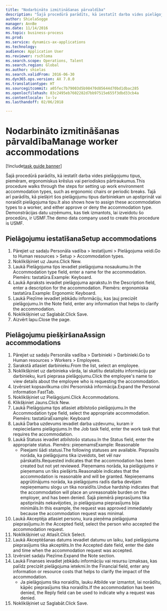 ```yaml
--- 
title: "Nodarbināto izmitināšanas pārvaldība"
description: "Šajā procedūrā parādīts, kā iestatīt darba vides pielāgojumu tipus, piemēram, ergonomiskus krēslus vai periodiskos pārtraukumus."
author: ShielaSogge
manager: AnnBe
ms.date: 11/14/2016
ms.topic: business-process
ms.prod: 
ms.service: dynamics-ax-applications
ms.technology: 
audience: Application User
ms.reviewer: rschloma
ms.search.scope: Operations, Talent
ms.search.region: Global
ms.author: shielas
ms.search.validFrom: 2016-06-30
ms.dyn365.ops.version: AX 7.0.0
ms.translationtype: HT
ms.sourcegitcommit: a05fec7b79003d5b98470d85644d70bd1dbac285
ms.openlocfilehash: 83c2495eb7602282d7bb97515e655f3dbd33cb4a
ms.contentlocale: lv-lv
ms.lasthandoff: 02/06/2018

---
```

# <a name="manage-worker-accommodations"></a><span data-ttu-id="f7bf6-103">Nodarbināto izmitināšanas pārvaldība</span><span class="sxs-lookup"><span data-stu-id="f7bf6-103">Manage worker accommodations</span></span>

[!include[task guide banner](../../../includes/task-guide-banner.md)]

<span data-ttu-id="f7bf6-104">Šajā procedūrā parādīts, kā iestatīt darba vides pielāgojumu tipus, piemēram, ergonomiskus krēslus vai periodiskos pārtraukumus.</span><span class="sxs-lookup"><span data-stu-id="f7bf6-104">This procedure walks through the steps for setting up work environment accommodation types, such as ergonomic chairs or periodic breaks.</span></span> <span data-ttu-id="f7bf6-105">Tajā arī parādīts, kā piešķirt šos pielāgojumu tipus darbiniekam un apstiprināt vai noraidīt pielāgojuma tipu.</span><span class="sxs-lookup"><span data-stu-id="f7bf6-105">It also shows how to assign these accommodation types to a worker, and either approve or deny the accommodation type.</span></span> <span data-ttu-id="f7bf6-106">Demonstrācijas datu uzņēmums, kas tiek izmantots, lai izveidotu šo procedūru, ir USMF.</span><span class="sxs-lookup"><span data-stu-id="f7bf6-106">The demo data company used to create this procedure is USMF.</span></span>


## <a name="setup-accommodations"></a><span data-ttu-id="f7bf6-107">Pielāgojumu iestatīšana</span><span class="sxs-lookup"><span data-stu-id="f7bf6-107">Setup accommodations</span></span>
1. <span data-ttu-id="f7bf6-108">Pārejiet uz sadaļu Personāla vadība > Iestatījumi > Pielāgojuma veidi.</span><span class="sxs-lookup"><span data-stu-id="f7bf6-108">Go to Human resources > Setup > Accommodation types.</span></span>
2. <span data-ttu-id="f7bf6-109">Noklikšķiniet uz Jauns.</span><span class="sxs-lookup"><span data-stu-id="f7bf6-109">Click New.</span></span>
3. <span data-ttu-id="f7bf6-110">Laukā Pielāgojuma tips ievadiet pielāgojuma nosaukumu.</span><span class="sxs-lookup"><span data-stu-id="f7bf6-110">In the Accommodation type field, enter a name for the accommodation.</span></span> <span data-ttu-id="f7bf6-111">Piemērs: tastatūra.</span><span class="sxs-lookup"><span data-stu-id="f7bf6-111">Example: Keyboard.</span></span>
4. <span data-ttu-id="f7bf6-112">Laukā Apraksts ievadiet pielāgojuma aprakstu.</span><span class="sxs-lookup"><span data-stu-id="f7bf6-112">In the Description field, enter a description for the accommodation.</span></span> <span data-ttu-id="f7bf6-113">Piemērs: ergonomiska tastatūra.</span><span class="sxs-lookup"><span data-stu-id="f7bf6-113">Example: Ergonomic Keyboard.</span></span>
5. <span data-ttu-id="f7bf6-114">Laukā Piezīme ievadiet jebkādu informāciju, kas ļauj precizēt pielāgojumu.</span><span class="sxs-lookup"><span data-stu-id="f7bf6-114">In the Note field, enter any information that helps to clarify the accommodation.</span></span>
6. <span data-ttu-id="f7bf6-115">Noklikšķiniet uz Saglabāt.</span><span class="sxs-lookup"><span data-stu-id="f7bf6-115">Click Save.</span></span>
7. <span data-ttu-id="f7bf6-116">Aizvērt lapu.</span><span class="sxs-lookup"><span data-stu-id="f7bf6-116">Close the page.</span></span>

## <a name="assign-accommodations"></a><span data-ttu-id="f7bf6-117">Pielāgojumu piešķiršana</span><span class="sxs-lookup"><span data-stu-id="f7bf6-117">Assign accommodations</span></span>
1. <span data-ttu-id="f7bf6-118">Pārejiet uz sadaļu Personāla vadība > Darbinieki > Darbinieki.</span><span class="sxs-lookup"><span data-stu-id="f7bf6-118">Go to Human resources > Workers > Employees.</span></span>
2. <span data-ttu-id="f7bf6-119">Sarakstā atlasiet darbinieku.</span><span class="sxs-lookup"><span data-stu-id="f7bf6-119">From the list, select an employee.</span></span>
3. <span data-ttu-id="f7bf6-120">Noklikšķiniet uz darbinieka vārda, lai skatītu detalizētu informāciju par darbinieku, kurš pieprasa pielāgojumu.</span><span class="sxs-lookup"><span data-stu-id="f7bf6-120">Click the employee's name to view details about the employee who is requesting the accommodation.</span></span>
4. <span data-ttu-id="f7bf6-121">Izvērsiet kopsavilkuma cilni Personiskā informācija.</span><span class="sxs-lookup"><span data-stu-id="f7bf6-121">Expand the Personal information FastTab.</span></span>
5. <span data-ttu-id="f7bf6-122">Noklikšķiniet uz Pielāgojumi.</span><span class="sxs-lookup"><span data-stu-id="f7bf6-122">Click Accommodations.</span></span>
6. <span data-ttu-id="f7bf6-123">Klikšķiniet Jauns.</span><span class="sxs-lookup"><span data-stu-id="f7bf6-123">Click New.</span></span>
7. <span data-ttu-id="f7bf6-124">Laukā Pielāgojuma tips atlasiet atbilstošo pielāgojumu.</span><span class="sxs-lookup"><span data-stu-id="f7bf6-124">In the Accommodation type field, select the appropriate accommodation.</span></span> <span data-ttu-id="f7bf6-125">Piemērs: tastatūra</span><span class="sxs-lookup"><span data-stu-id="f7bf6-125">Example: Keyboard</span></span>
8. <span data-ttu-id="f7bf6-126">Laukā Darba uzdevums ievadiet darba uzdevumu, kuram ir nepieciešams pielāgojums.</span><span class="sxs-lookup"><span data-stu-id="f7bf6-126">In the Job task field, enter the work task that requires the accommodation.</span></span>
9. <span data-ttu-id="f7bf6-127">Laukā Statuss ievadiet atbilstošo statusu.</span><span class="sxs-lookup"><span data-stu-id="f7bf6-127">In the Status field, enter the appropriate status.</span></span> <span data-ttu-id="f7bf6-128">Piemērs: pieņemams</span><span class="sxs-lookup"><span data-stu-id="f7bf6-128">Example: Reasonable</span></span>
    * <span data-ttu-id="f7bf6-129">Pieejami šādi statusi.</span><span class="sxs-lookup"><span data-stu-id="f7bf6-129">The following statuses are available.</span></span> <span data-ttu-id="f7bf6-130">Pieprasīts norāda, ka pielāgojums tika izveidots, bet vēl nav pārskatīts.</span><span class="sxs-lookup"><span data-stu-id="f7bf6-130">Requested indicates that the accommodation has been created but not yet reviewed.</span></span> <span data-ttu-id="f7bf6-131">Pieņemams norāda, ka pielāgojums ir pieņemams un tiks piešķirts.</span><span class="sxs-lookup"><span data-stu-id="f7bf6-131">Reasonable indicates that the accommodation is reasonable and will be granted.</span></span> <span data-ttu-id="f7bf6-132">Nepieņemams apgrūtinājums norāda, ka pielāgojums radīs darba devējam nepieņemamu slogu un tika noraidīts.</span><span class="sxs-lookup"><span data-stu-id="f7bf6-132">Undue hardship indicates that the accommodation will place an unreasonable burden on the employer, and has been denied.</span></span> <span data-ttu-id="f7bf6-133">Šajā piemērā pieprasījums tika apstiprināts nekavējoties, jo pielāgojuma pieprasījums bija minimāls.</span><span class="sxs-lookup"><span data-stu-id="f7bf6-133">In this example, the request was approved immediately because the accommodation request was minimal.</span></span>  
10. <span data-ttu-id="f7bf6-134">Laukā Akceptēja atlasiet personu, kura pieņēma pielāgojuma pieprasījumu.</span><span class="sxs-lookup"><span data-stu-id="f7bf6-134">In the Accepted field, select the person who accepted the accommodation request.</span></span>
11. <span data-ttu-id="f7bf6-135">Noklikšķiniet uz Atlasīt.</span><span class="sxs-lookup"><span data-stu-id="f7bf6-135">Click Select.</span></span>
12. <span data-ttu-id="f7bf6-136">Laukā Akceptēšanas datums ievadiet datumu un laiku, kad pielāgojuma pieprasījums tika akceptēts.</span><span class="sxs-lookup"><span data-stu-id="f7bf6-136">In the Accepted date field, enter the date and time when the accommodation request was accepted.</span></span>
13. <span data-ttu-id="f7bf6-137">Izvērsiet sadaļu Piezīme.</span><span class="sxs-lookup"><span data-stu-id="f7bf6-137">Expand the Note section.</span></span>
14. <span data-ttu-id="f7bf6-138">Laukā Finanses ievadiet jebkādu informāciju vai resursu izmaksas, kas palīdz precizēt pielāgojuma ietekmi.</span><span class="sxs-lookup"><span data-stu-id="f7bf6-138">In the Financial field, enter any information or resource costs that helps to clarify the impact of the accommodation.</span></span>
    * <span data-ttu-id="f7bf6-139">Ja pielāgojums tika noraidīts, lauku Atbilde var izmantot, lai norādītu, kāpēc pieprasījums tika noraidīts.</span><span class="sxs-lookup"><span data-stu-id="f7bf6-139">If the accommodation has been denied, the Reply field can be used to indicate why a request was denied.</span></span>  
15. <span data-ttu-id="f7bf6-140">Noklikšķiniet uz Saglabāt.</span><span class="sxs-lookup"><span data-stu-id="f7bf6-140">Click Save.</span></span>


